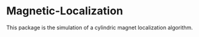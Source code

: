 # Magnetic-Localization
This package is the simulation of a cylindric magnet localization algorithm. 

